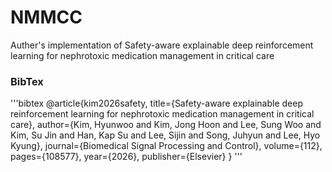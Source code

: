 # NMMCC

Auther's implementation of Safety-aware explainable deep reinforcement learning for nephrotoxic medication management in critical care

### BibTex
'''bibtex
@article{kim2026safety,
  title={Safety-aware explainable deep reinforcement learning for nephrotoxic medication management in critical care},
  author={Kim, Hyunwoo and Kim, Jong Hoon and Lee, Sung Woo and Kim, Su Jin and Han, Kap Su and Lee, Sijin and Song, Juhyun and Lee, Hyo Kyung},
  journal={Biomedical Signal Processing and Control},
  volume={112},
  pages={108577},
  year={2026},
  publisher={Elsevier}
}
'''
